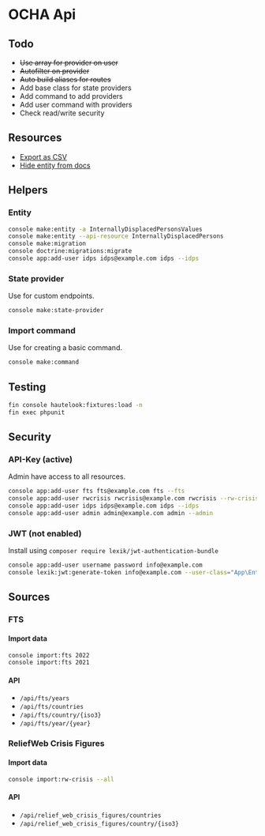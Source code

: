 # OCHA Api

## Todo

- ~~Use array for provider on user~~
- ~~Autofilter on provider~~
- ~~Auto build aliases for routes~~
- Add base class for state providers
- Add command to add providers
- Add user command with providers
- Check read/write security

## Resources

- [Export as CSV](https://locastic.com/blog/easy-csv-export-in-api-platform)
- [Hide entity from docs](https://api-platform.com/docs/core/operations/#expose-a-model-without-any-routes)

## Helpers

### Entity

```bash
console make:entity -a InternallyDisplacedPersonsValues
console make:entity --api-resource InternallyDisplacedPersons
console make:migration
console doctrine:migrations:migrate
console app:add-user idps idps@example.com idps --idps
```

### State provider

Use for custom endpoints.

```bash
console make:state-provider
```

### Import command

Use for creating a basic command.

```bash
console make:command
```

## Testing

```bash
fin console hautelook:fixtures:load -n
fin exec phpunit
```

## Security

### API-Key (active)

Admin have access to all resources.

```bash
console app:add-user fts fts@example.com fts --fts
console app:add-user rwcrisis rwcrisis@example.com rwcrisis --rw-crisis
console app:add-user idps idps@example.com idps --idps
console app:add-user admin admin@example.com admin --admin
```

### JWT (not enabled)

Install using `composer require lexik/jwt-authentication-bundle`

```bash
console app:add-user username password info@example.com
console lexik:jwt:generate-token info@example.com --user-class="App\Entity\User"
```

## Sources

### FTS

#### Import data

```bash
console import:fts 2022
console import:fts 2021
```

#### API

- `/api/fts/years`
- `/api/fts/countries`
- `/api/fts/country/{iso3}`
- `/api/fts/year/{year}`

### ReliefWeb Crisis Figures

#### Import data

```bash
console import:rw-crisis --all
```

#### API

- `/api/relief_web_crisis_figures/countries`
- `/api/relief_web_crisis_figures/country/{iso3}`
